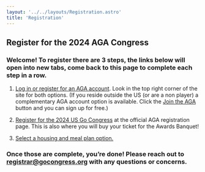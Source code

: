 ```yaml
---
layout: '../../layouts/Registration.astro'
title: 'Registration'
---
```


## Register for the 2024 AGA Congress

### Welcome! To register there are 3 steps, the links below will open into new tabs, come back to this page to complete each step in a row.

1. <a href="https://usgo.org" target="_blank">Log in or register for an AGA account</a>. 
Look in the top right corner of the site for both options. (If you reside outside the US (or are a non player) a complementary AGA account option is available. Click the <a href="https://usgo.org/content.aspx?page_id=22&club_id=454497&module_id=642669" target="blank">Join the AGA</a> button and you can sign up for free.)

2. <a href="https://usgo.org/content.aspx?page_id=4002&club_id=454497&item_id=2197916" target="_blank">Register for the 2024 US Go Congress</a> at the official AGA registration page. This is also where you will buy your ticket for the Awards Banquet!

3. <a href="housing" target="_blank">Select a housing and meal plan option.</a> 

### Once those are complete, you’re done! Please reach out to registrar@gocongress.org with any questions or concerns.
